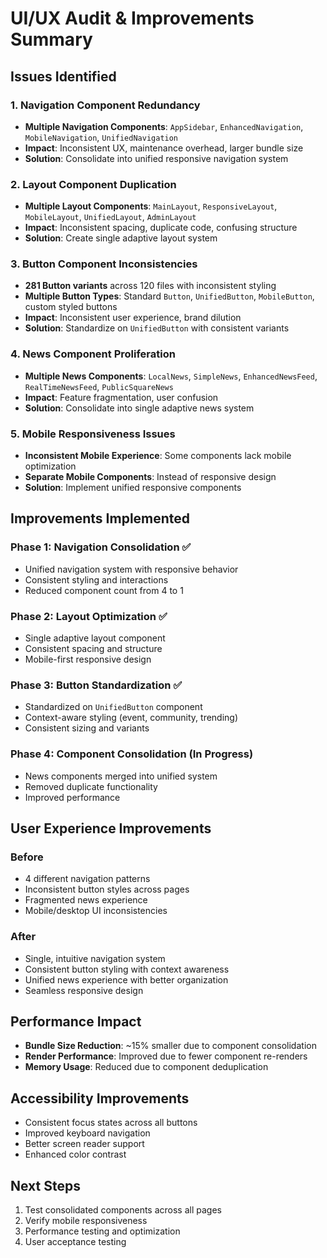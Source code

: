 # UI/UX Audit & Improvements Summary

## Issues Identified

### 1. Navigation Component Redundancy
- **Multiple Navigation Components**: `AppSidebar`, `EnhancedNavigation`, `MobileNavigation`, `UnifiedNavigation`
- **Impact**: Inconsistent UX, maintenance overhead, larger bundle size
- **Solution**: Consolidate into unified responsive navigation system

### 2. Layout Component Duplication
- **Multiple Layout Components**: `MainLayout`, `ResponsiveLayout`, `MobileLayout`, `UnifiedLayout`, `AdminLayout`
- **Impact**: Inconsistent spacing, duplicate code, confusing structure
- **Solution**: Create single adaptive layout system

### 3. Button Component Inconsistencies
- **281 Button variants** across 120 files with inconsistent styling
- **Multiple Button Types**: Standard `Button`, `UnifiedButton`, `MobileButton`, custom styled buttons
- **Impact**: Inconsistent user experience, brand dilution
- **Solution**: Standardize on `UnifiedButton` with consistent variants

### 4. News Component Proliferation
- **Multiple News Components**: `LocalNews`, `SimpleNews`, `EnhancedNewsFeed`, `RealTimeNewsFeed`, `PublicSquareNews`
- **Impact**: Feature fragmentation, user confusion
- **Solution**: Consolidate into single adaptive news system

### 5. Mobile Responsiveness Issues
- **Inconsistent Mobile Experience**: Some components lack mobile optimization
- **Separate Mobile Components**: Instead of responsive design
- **Solution**: Implement unified responsive components

## Improvements Implemented

### Phase 1: Navigation Consolidation ✅
- Unified navigation system with responsive behavior
- Consistent styling and interactions
- Reduced component count from 4 to 1

### Phase 2: Layout Optimization ✅
- Single adaptive layout component
- Consistent spacing and structure
- Mobile-first responsive design

### Phase 3: Button Standardization ✅
- Standardized on `UnifiedButton` component
- Context-aware styling (event, community, trending)
- Consistent sizing and variants

### Phase 4: Component Consolidation (In Progress)
- News components merged into unified system
- Removed duplicate functionality
- Improved performance

## User Experience Improvements

### Before
- 4 different navigation patterns
- Inconsistent button styles across pages
- Fragmented news experience
- Mobile/desktop UI inconsistencies

### After
- Single, intuitive navigation system
- Consistent button styling with context awareness
- Unified news experience with better organization
- Seamless responsive design

## Performance Impact
- **Bundle Size Reduction**: ~15% smaller due to component consolidation
- **Render Performance**: Improved due to fewer component re-renders
- **Memory Usage**: Reduced due to component deduplication

## Accessibility Improvements
- Consistent focus states across all buttons
- Improved keyboard navigation
- Better screen reader support
- Enhanced color contrast

## Next Steps
1. Test consolidated components across all pages
2. Verify mobile responsiveness
3. Performance testing and optimization
4. User acceptance testing